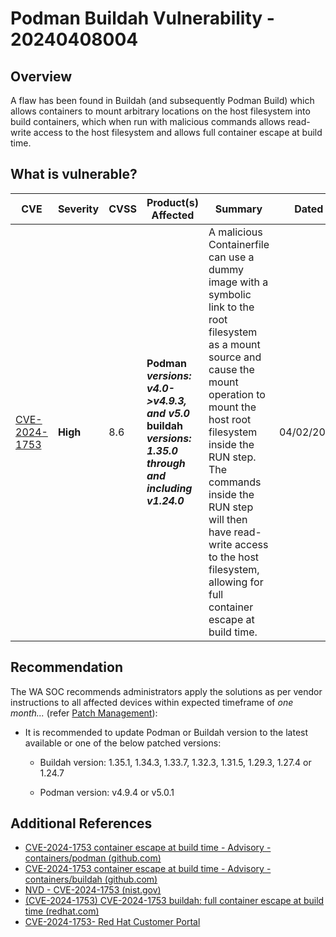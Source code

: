 # Podman Buildah Vulnerability - 20240408004

## Overview

A flaw has been found in Buildah (and subsequently Podman Build) which allows containers to mount arbitrary locations on the host filesystem into build containers, which when run with malicious commands allows read-write access to the host filesystem and allows full container escape at build time.

## What is vulnerable?

| CVE                                                             | Severity | CVSS | Product(s) Affected                                                                                                     | Summary                                                                                                                                                                                                                                                                                                                                        | Dated      |
| --------------------------------------------------------------- | -------- | ---- | ----------------------------------------------------------------------------------------------------------------------- | ---------------------------------------------------------------------------------------------------------------------------------------------------------------------------------------------------------------------------------------------------------------------------------------------------------------------------------------------- | ---------- |
| [CVE-2024-1753](https://nvd.nist.gov/vuln/detail/CVE-2024-1753) | **High** | 8.6  | **Podman** ***versions: v4.0->v4.9.3, and v5.0*** <br> **buildah** ***versions: 1.35.0 through and including v1.24.0*** | A malicious Containerfile can use a dummy image with a symbolic link to the root filesystem as a mount source and cause the mount operation to mount the host root filesystem inside the RUN step. The commands inside the RUN step will then have read-write access to the host filesystem, allowing for full container escape at build time. | 04/02/2024 |

## Recommendation

The WA SOC recommends administrators apply the solutions as per vendor instructions to all affected devices within expected timeframe of *one month...* (refer [Patch Management](../guidelines/patch-management.md)):

- It is recommended to update Podman or Buildah version to the latest available or one of the below patched versions:

    - Buildah version: 1.35.1, 1.34.3, 1.33.7, 1.32.3, 1.31.5, 1.29.3, 1.27.4 or 1.24.7

    - Podman version: v4.9.4 or v5.0.1

## Additional References

- [CVE-2024-1753 container escape at build time - Advisory - containers/podman (github.com)](https://github.com/containers/podman/security/advisories/GHSA-874v-pj72-92f3)
- [CVE-2024-1753 container escape at build time - Advisory - containers/buildah (github.com)](https://github.com/containers/buildah/security/advisories/GHSA-pmf3-c36m-g5cf)
- [NVD - CVE-2024-1753 (nist.gov)](https://nvd.nist.gov/vuln/detail/CVE-2024-1753)
- [(CVE-2024-1753) CVE-2024-1753 buildah: full container escape at build time (redhat.com)](https://bugzilla.redhat.com/show_bug.cgi?id=2265513)
- [CVE-2024-1753- Red Hat Customer Portal](https://access.redhat.com/security/cve/CVE-2024-1753)
